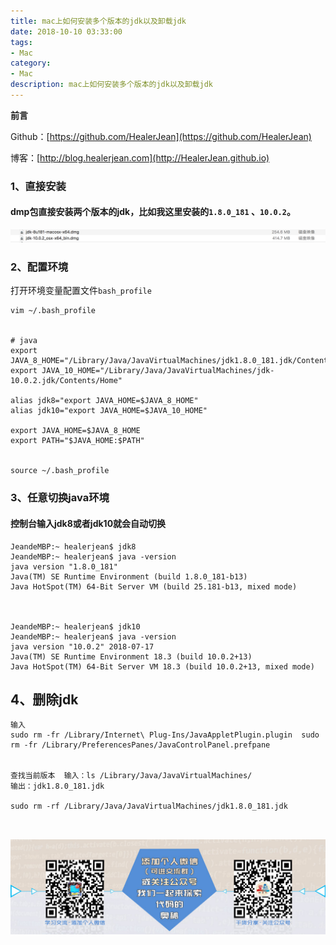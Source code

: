 ```yaml
---
title: mac上如何安装多个版本的jdk以及卸载jdk
date: 2018-10-10 03:33:00
tags: 
- Mac
category: 
- Mac
description: mac上如何安装多个版本的jdk以及卸载jdk
---
```

**前言**     

 Github：[https://github.com/HealerJean](https://github.com/HealerJean)         

 博客：[http://blog.healerjean.com](http://HealerJean.github.io)           



### 1、直接安装
####  dmp包直接安装两个版本的jdk，比如我这里安装的`1.8.0_181` 、`10.0.2`。

![WX20181009-112351@2x](https://raw.githubusercontent.com/HealerJean/HealerJean.github.io/master/blogImages/WX20181009-112351@2x.png)

### 2、配置环境

打开环境变量配置文件`bash_profile `


```
vim ~/.bash_profile 


# java
export JAVA_8_HOME="/Library/Java/JavaVirtualMachines/jdk1.8.0_181.jdk/Contents/Home"
export JAVA_10_HOME="/Library/Java/JavaVirtualMachines/jdk-10.0.2.jdk/Contents/Home"

alias jdk8="export JAVA_HOME=$JAVA_8_HOME"
alias jdk10="export JAVA_HOME=$JAVA_10_HOME"

export JAVA_HOME=$JAVA_8_HOME
export PATH="$JAVA_HOME:$PATH"


source ~/.bash_profile

```

### 3、任意切换java环境
#### 控制台输入jdk8或者jdk10就会自动切换


```
JeandeMBP:~ healerjean$ jdk8
JeandeMBP:~ healerjean$ java -version
java version "1.8.0_181"
Java(TM) SE Runtime Environment (build 1.8.0_181-b13)
Java HotSpot(TM) 64-Bit Server VM (build 25.181-b13, mixed mode)



JeandeMBP:~ healerjean$ jdk10
JeandeMBP:~ healerjean$ java -version
java version "10.0.2" 2018-07-17
Java(TM) SE Runtime Environment 18.3 (build 10.0.2+13)
Java HotSpot(TM) 64-Bit Server VM 18.3 (build 10.0.2+13, mixed mode)

```


## 4、删除jdk


```
输入 
sudo rm -fr /Library/Internet\ Plug-Ins/JavaAppletPlugin.plugin  sudo rm -fr /Library/PreferencesPanes/JavaControlPanel.prefpane


查找当前版本  输入：ls /Library/Java/JavaVirtualMachines/ 
输出：jdk1.8.0_181.jdk

sudo rm -rf /Library/Java/JavaVirtualMachines/jdk1.8.0_181.jdk



```



![ContactAuthor](https://raw.githubusercontent.com/HealerJean/HealerJean.github.io/master/assets/img/artical_bottom.jpg)




<!-- Gitalk 评论 start  -->

<link rel="stylesheet" href="https://unpkg.com/gitalk/dist/gitalk.css">
<script src="https://unpkg.com/gitalk@latest/dist/gitalk.min.js"></script> 
<div id="gitalk-container"></div>    
 <script type="text/javascript">
    var gitalk = new Gitalk({
		clientID: `1d164cd85549874d0e3a`,
		clientSecret: `527c3d223d1e6608953e835b547061037d140355`,
		repo: `HealerJean.github.io`,
		owner: 'HealerJean',
		admin: ['HealerJean'],
		id: '3iLbrBRsYwpG4yUg',
    });
    gitalk.render('gitalk-container');
</script> 

<!-- Gitalk end -->

